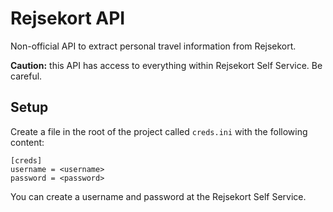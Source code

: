 Rejsekort API
=============

Non-official API to extract personal travel information from Rejsekort.

**Caution:** this API has access to everything within Rejsekort Self Service. Be careful.

Setup
----

Create a file in the root of the project called `creds.ini` with the following content:

    [creds]
    username = <username>
    password = <password>

You can create a username and password at the Rejsekort Self Service.
